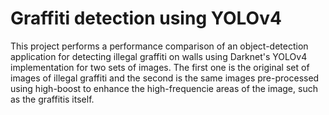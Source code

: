 # Graffiti detection using YOLOv4
This project performs a performance comparison of an object-detection application for detecting illegal graffiti on walls using Darknet's YOLOv4 implementation for two sets of images. The first one is the original set of images of illegal graffiti and the second is the same images pre-processed using high-boost to enhance the high-frequencie areas of the image, such as the graffitis itself.
